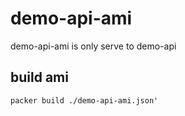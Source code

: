 # demo-api-ami
demo-api-ami is only serve to demo-api


## build ami 

```shell
packer build ./demo-api-ami.json'
```
 
